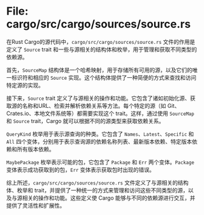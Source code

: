 # File: cargo/src/cargo/sources/source.rs

在Rust Cargo的源代码中，`cargo/src/cargo/sources/source.rs` 文件的作用是定义了 `Source` trait 和一些与源相关的结构体和枚举，用于管理和获取不同类型的依赖源。

首先，`SourceMap` 结构体是一个哈希映射，用于存储所有可用的源，以及它们的唯一标识符和相应的 `Source` 实现。这个结构体提供了一种简便的方式来查找和访问特定源的实现。

接下来，`Source` trait 定义了与源相关的操作和功能。它包含了诸如初始化源、获取源的名称和URL、检索并解析依赖关系等方法。每个特定的源（如 Git、Crates.io、本地文件系统等）都需要实现这个 trait。这样，通过使用 `SourceMap` 和 `Source` trait，Cargo 就可以根据不同的源类型来获取依赖关系。

`QueryKind` 枚举用于表示源查询的种类。它包含了 `Names`、`Latest`、`Specific` 和 `All` 四个变体，分别用于表示查询源的依赖名称列表、最新版本依赖、特定版本依赖和所有版本依赖。

`MaybePackage` 枚举表示可能的包，它包含了 `Package` 和 `Err` 两个变体。`Package` 变体表示成功获取到的包，`Err` 变体表示获取包时出现的错误。

综上所述，`cargo/src/cargo/sources/source.rs` 文件定义了与源相关的结构体、枚举和 trait，并提供了一种统一的方式来管理和访问这些不同类型的源，以及与源相关的操作和功能。这些定义使 Cargo 能够与不同的依赖源进行交互，并提供了灵活性和扩展性。

